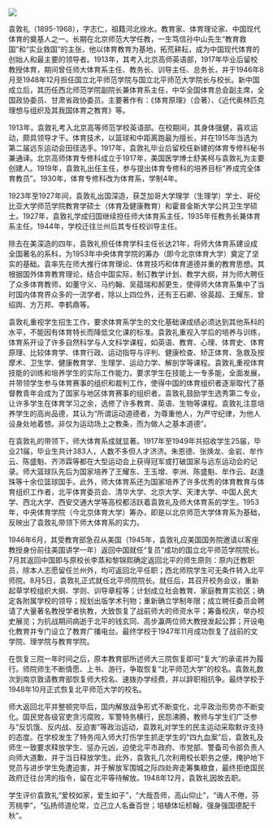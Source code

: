 ![](https://s2.loli.net/2022/09/01/uYCzKd7yxI6GbR1.png)

袁敦礼（1895-1968），字志仁，祖籍河北徐水。教育家、体育理论家、中国现代体育的奠基人之一。长期在北京师范大学任教，一生笃信孙中山先生“教育救国”和“实业救国”的主张，他以体育教育为基地，拓荒耕耘，成为中国现代体育的创始人和最主要的领导者。1913年，其考入北京高师英语部，1917年毕业后留校教授体育，期间曾任师大体育系主任、教务长、训导主任、总务长，并于1946年8月至1948年12月担任国立北平师范学院与国立北平师范大学院长与校长。新中国成立后，其历任西北师范学院副院长兼体育系主任，中华全国体育总会副主席，全国政协委员、甘肃省政协委员。主要著作有：《体育原理》（合著）、《近代奥林匹克理想与组织及其我国体育之教育》等。

1913年，袁敦礼考入北京高等师范学校英语部。在校期间，其身体强健，喜欢运动，颇具领导才干。体育技术，以篮球和中距离跑最为擅长，并在1915年当选为第二届远东运动会田径选手。1917年，袁敦礼毕业后留校任新建的体育专修科秘书兼通译。北京高师体育专修科成立于1917年，美国医学博士舒美柯与袁敦礼为主要创建人。1919年，袁敦礼出任主任，参与提出体育专修科的培养目标“养成完全体育教员”。1930年，体育专修科改为体育系，学制4年。

1923年至1927年间，袁敦礼出国深造，获芝加哥大学理学（生理学）学士、哥伦比亚大学师范学院教育学硕士（体育及健康教育）和霍普金斯大学公共卫生学硕士。1927年，袁敦礼学成归国继续担任师大体育系主任，1935年任教务长兼体育系主任。1944年，学校迁往兰州后其专任校训导主任。

除去在美深造的四年，袁敦礼担任体育学科主任长达21年，将师大体育系建设成全国著名的系科，为1953年中央体育学院的筹办（即今北京体育大学）奠定了坚实的基础。袁率先在师大推行体育理论、体育技巧和体育道德并重的教育思想。其根据国外体育教育理论，结合中国实际，制订教学计划、教学大纲，并为师大聘任了众多体育教师，如董守义、马约翰、吴蕴瑞和郝更生，使得师大体育系集中了当时国内体育界众多的一流学者，除以上四位外，还有王石卿、徐英超、王耀东、曾绍舆、方万邦、李鹤鼎等。

袁敦礼重视学生招生工作，要求体育系学生的文化基础课成绩必须达到其他系科的水平，不能因有体育特长而降低文化课的标准。袁敦礼重视入学后的培养与训练，体育系开设了许多自然科学与人文科学课程，如英语、教育、心理、体育史、体育原理、比较体育学、体育行政、运动指导与评判、健康检查、矫正体育、急救及按摩术、卫生学、健康教育学、生理学、运动力学、解剖学等课程。袁敦礼重视体育技能的训练和培养学生的实际工作能力。要求学生在技能上一专多能，全面发展，并带领学生参与体育赛事的组织和裁判工作，使得中国的体育组织者逐渐取代了基督教青年会成为了国家与地区体育赛事的组织者。袁敦礼鼓励学生选秀第二专业，让许多学生在体育学习之余，选修了许多教育、英语、生物等课程。袁敦礼注意培养学生的高尚品德，其认为“所谓运动道德者，为尊重他人，为严守纪律，为他人设身处地着想。非仅为运动场上之教条，而为做人之基本道德”。

在袁敦礼的带领下，师大体育系成就显著。1917年至1949年共招收学生25届，毕业21届，毕业生共计383人，人数不多但人才济济。朱恩德、张焕龙、金岩、牟作云、陈盛魁、齐沛霖等都在大型运动会上获得冠军或打破国家与远东运动会的记录。师大篮球队先后为国家培养了王耀东、王玉增、李洲、陈盛魁、牟作云、赵逢珠等十余位篮球国手。此外，师大体育系还为国家培养了许多优秀的体育教育与体育组织工作者，北平体育委员会、清华大学、北京大学、天津大学、中国人民大学、西北大学、西安交通大学等高校都活跃着袁敦礼及师大体育系的学生。1953年，中央体育学院（今北京体育大学）筹办，即是以北京师范大学体育系为基础，反映出了袁敦礼带领下师大体育系的实力。

1946年6月，其受教育部急召从美国（1945年，袁敦礼应美国国务院邀请以客座教授身份前往美国讲学一年）返回中国就任“复员”成功的国立北平师范学院院长。7月其返回中国即与原校长李蒸和黎锦熙确定返回北平的师生原则：原内迁教职员，除本人志愿留任兰州外，均可返回北平任职；西北师院学生可无条件转入北平师院。8月5日，袁敦礼正式就任北平师院院长。就任后，其召开校务会议，重新起草学校组织大纲、学则、训导章程等；计划成立社会教育、家庭教育实验区；确定各附属学校的领导；规划出版学术刊物；重新确立学制年限；成立聘任委员会聘请了大量著名教授学者执教，大致恢复了战前师大的师资水平；筹备校庆，举办校史展览；为抗战期间病逝于北平的钱玄同、高步瀛两位师大教授发起公葬；开设电化教育并专门设立了教育广播电台。最终学校于1947年11月成功恢复了战前的文学院、理学院与教育学院。

在恢复三院一年时间之后，原本教育部所述师大三院恢复即可“复大”的承诺并为履行。师院师生不断情愿、上书、游行，争取恢复“北平师范大学”的校名。袁敦礼数次到南京敦请教育部恢复师大校名、速拨办学经费，并以辞职相抗争。最终学校于1948年10月正式恢复北平师范大学的校名。

师大返回北平并整顿完毕后，国内解放战争形式不断变化，北平政治形势亦不断变化。国民党各级官吏贪污腐败，军警特务横行，民怨沸腾，教师与学生们广泛参与“反饥饿、反内战、反迫害”等政治运动，袁敦礼对学生的民主运动采取默许支持的态度。在学校发生了特务闯入师大打伤学生抓走学生的“四九血案”后，袁敦礼及师生一致要求释放学生、惩办元凶，迫使北平市政府、市党部、警备司令部负责人向师大道歉，并于当日释放学生。此外，袁敦礼几次利用校长职务之便，掩护地下党员与进步学生免遭迫害，并于解放军围城之际四处奔走筹集粮食，最终拒绝国民政府迁往台湾的指令，留在北平等待解放。1948年12月，袁敦礼因故去职。

学生评价袁敦礼“爱校如家，爱生如子”，“大哉吾师，高山仰止”，“诲人不倦，芬芳桃李”，“弘扬师道伦常，立己立人名垂百世；培植体坛桢翰，强身强国德配千秋”。